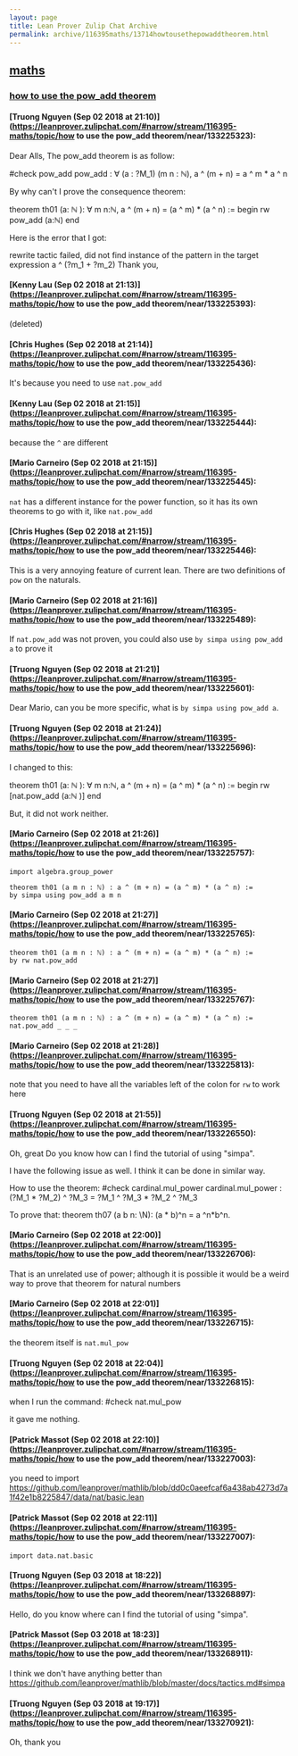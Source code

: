 ```yaml
---
layout: page
title: Lean Prover Zulip Chat Archive 
permalink: archive/116395maths/13714howtousethepowaddtheorem.html
---
```


## [maths](index.html)
### [how to use the pow_add theorem](13714howtousethepowaddtheorem.html)

#### [Truong Nguyen (Sep 02 2018 at 21:10)](https://leanprover.zulipchat.com/#narrow/stream/116395-maths/topic/how to use the pow_add theorem/near/133225323):
Dear Alls,
The pow_add theorem is as follow:

#check pow_add
pow_add : ∀ (a : ?M_1) (m n : ℕ), a ^ (m + n) = a ^ m * a ^ n

By why can't I prove the consequence theorem: 

theorem th01 (a: ℕ ): ∀ m n:ℕ, a ^ (m + n) = (a ^ m) * (a ^ n) :=
begin
rw pow_add (a:ℕ)
end

Here is the error that I got:

rewrite tactic failed, did not find instance of the pattern in the target expression
  a ^ (?m_1 + ?m_2)
Thank you,

#### [Kenny Lau (Sep 02 2018 at 21:13)](https://leanprover.zulipchat.com/#narrow/stream/116395-maths/topic/how to use the pow_add theorem/near/133225393):
(deleted)

#### [Chris Hughes (Sep 02 2018 at 21:14)](https://leanprover.zulipchat.com/#narrow/stream/116395-maths/topic/how to use the pow_add theorem/near/133225436):
It's because you need to use `nat.pow_add`

#### [Kenny Lau (Sep 02 2018 at 21:15)](https://leanprover.zulipchat.com/#narrow/stream/116395-maths/topic/how to use the pow_add theorem/near/133225444):
because the `^` are different

#### [Mario Carneiro (Sep 02 2018 at 21:15)](https://leanprover.zulipchat.com/#narrow/stream/116395-maths/topic/how to use the pow_add theorem/near/133225445):
`nat` has a different instance for the power function, so it has its own theorems to go with it, like `nat.pow_add`

#### [Chris Hughes (Sep 02 2018 at 21:15)](https://leanprover.zulipchat.com/#narrow/stream/116395-maths/topic/how to use the pow_add theorem/near/133225446):
This is a very annoying feature of current lean. There are two definitions of `pow` on the naturals.

#### [Mario Carneiro (Sep 02 2018 at 21:16)](https://leanprover.zulipchat.com/#narrow/stream/116395-maths/topic/how to use the pow_add theorem/near/133225489):
If `nat.pow_add` was not proven, you could also use `by simpa using pow_add a` to prove it

#### [Truong Nguyen (Sep 02 2018 at 21:21)](https://leanprover.zulipchat.com/#narrow/stream/116395-maths/topic/how to use the pow_add theorem/near/133225601):
Dear Mario,
can you be more specific, what is  `by simpa using pow_add a`.

#### [Truong Nguyen (Sep 02 2018 at 21:24)](https://leanprover.zulipchat.com/#narrow/stream/116395-maths/topic/how to use the pow_add theorem/near/133225696):
I changed to this:

theorem th01 (a: ℕ ): ∀ m n:ℕ, a ^ (m + n) = (a ^ m) * (a ^ n) :=
begin
rw [nat.pow_add (a:ℕ )]
end

But, it did not work neither.

#### [Mario Carneiro (Sep 02 2018 at 21:26)](https://leanprover.zulipchat.com/#narrow/stream/116395-maths/topic/how to use the pow_add theorem/near/133225757):
```lean
import algebra.group_power

theorem th01 (a m n : ℕ) : a ^ (m + n) = (a ^ m) * (a ^ n) :=
by simpa using pow_add a m n
```

#### [Mario Carneiro (Sep 02 2018 at 21:27)](https://leanprover.zulipchat.com/#narrow/stream/116395-maths/topic/how to use the pow_add theorem/near/133225765):
```lean
theorem th01 (a m n : ℕ) : a ^ (m + n) = (a ^ m) * (a ^ n) :=
by rw nat.pow_add
```

#### [Mario Carneiro (Sep 02 2018 at 21:27)](https://leanprover.zulipchat.com/#narrow/stream/116395-maths/topic/how to use the pow_add theorem/near/133225767):
```lean
theorem th01 (a m n : ℕ) : a ^ (m + n) = (a ^ m) * (a ^ n) :=
nat.pow_add _ _ _
```

#### [Mario Carneiro (Sep 02 2018 at 21:28)](https://leanprover.zulipchat.com/#narrow/stream/116395-maths/topic/how to use the pow_add theorem/near/133225813):
note that you need to have all the variables left of the colon for `rw` to work here

#### [Truong Nguyen (Sep 02 2018 at 21:55)](https://leanprover.zulipchat.com/#narrow/stream/116395-maths/topic/how to use the pow_add theorem/near/133226550):
Oh, great
Do you know how can I find the tutorial of using "simpa".

I have the following issue as well. I think it can be done in similar way.

How to use the theorem:
#check cardinal.mul_power 
cardinal.mul_power : (?M_1 * ?M_2) ^ ?M_3 = ?M_1 ^ ?M_3 * ?M_2 ^ ?M_3

To prove that:
theorem th07 (a b n: \N): (a * b)^n = a ^n*b^n.

#### [Mario Carneiro (Sep 02 2018 at 22:00)](https://leanprover.zulipchat.com/#narrow/stream/116395-maths/topic/how to use the pow_add theorem/near/133226706):
That is an unrelated use of power; although it is possible it would be a weird way to prove that theorem for natural numbers

#### [Mario Carneiro (Sep 02 2018 at 22:01)](https://leanprover.zulipchat.com/#narrow/stream/116395-maths/topic/how to use the pow_add theorem/near/133226715):
the theorem itself is `nat.mul_pow`

#### [Truong Nguyen (Sep 02 2018 at 22:04)](https://leanprover.zulipchat.com/#narrow/stream/116395-maths/topic/how to use the pow_add theorem/near/133226815):
when I run the command:
#check nat.mul_pow

it gave me nothing.

#### [Patrick Massot (Sep 02 2018 at 22:10)](https://leanprover.zulipchat.com/#narrow/stream/116395-maths/topic/how to use the pow_add theorem/near/133227003):
you need to import https://github.com/leanprover/mathlib/blob/dd0c0aeefcaf6a438ab4273d7a1f42e1b8225847/data/nat/basic.lean

#### [Patrick Massot (Sep 02 2018 at 22:11)](https://leanprover.zulipchat.com/#narrow/stream/116395-maths/topic/how to use the pow_add theorem/near/133227007):
`import data.nat.basic`

#### [Truong Nguyen (Sep 03 2018 at 18:22)](https://leanprover.zulipchat.com/#narrow/stream/116395-maths/topic/how to use the pow_add theorem/near/133268897):
Hello,
do you know where can I find the tutorial of using "simpa".

#### [Patrick Massot (Sep 03 2018 at 18:23)](https://leanprover.zulipchat.com/#narrow/stream/116395-maths/topic/how to use the pow_add theorem/near/133268911):
I think we don't have anything better than https://github.com/leanprover/mathlib/blob/master/docs/tactics.md#simpa

#### [Truong Nguyen (Sep 03 2018 at 19:17)](https://leanprover.zulipchat.com/#narrow/stream/116395-maths/topic/how to use the pow_add theorem/near/133270921):
Oh, thank you

